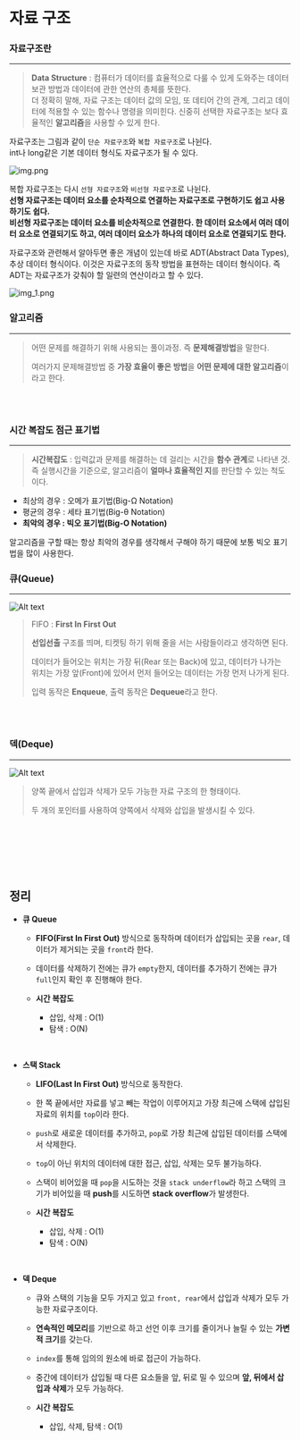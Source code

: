 # 자료 구조

### 자료구조란

---
> **Data Structure** : 컴퓨터가 데이터를 효율적으로 다룰 수 있게 도와주는
> 데이터 보관 방법과 데이터에 관한 연산의 총체를 뜻한다.<br>
> 더 정확히 말해, 자료 구조는 데이터 값의 모임, 또 데티어 간의 관계, 그리고
> 데이터에 적용할 수 있는 함수나 명령을 의미힌다. 신중히 선택한 자료구조는 보다 효율적인
> **알고리즘**을 사용할 수 있게 한다.

자료구조는 그림과 같이 ``단순 자료구조``와 ``복합 자료구조``로 나뉜다.<br>
int나 long같은 기본 데이터 형식도 자료구조가 될 수 있다.

![img.png](image/img.png)

복합 자료구조는 다시 ``선형 자료구조``와 ``비선형 자료구조``로 나뉜다.<br>
**선형 자료구조는 데이터 요소를 순차적으로 연결하는 자료구조로 구현하기도 쉽고 
사용하기도 쉽다.**<br>
**비선형 자료구조는 데이터 요소를 비순차적으로 연결한다. 한 데이터 요소에서 여러 데이터
요소로 연결되기도 하고, 여러 데이터 요소가 하나의 데이터 요소로 연결되기도 한다.**

자료구조와 관련해서 알아두면 좋은 개념이 있는데 바로 ADT(Abstract Data Types), 추상 데이터 형식이다.
이것은 자료구조의 동작 방법을 표현하는 데이터 형식이다. 즉 ADT는 자료구조가 갖춰야 할
일련의 연산이라고 할 수 있다.

![img_1.png](image/img_1.png)

### 알고리즘

---

> 어떤 문제를 해결하기 위해 사용되는 풀이과정. 즉 **문제해결방법**을 말한다.
>
> 여러가지 문제해결방법 중 **가장 효율이 좋은 방법**을 **어떤 문제에 대한 알고리즘**이라고 한다.

<br>
<br>

### 시간 복잡도 점근 표기법

---

> **시간복잡도** : 입력값과 문제를 해결하는 데 걸리는 시간을 **함수 관계**로 나타낸 것.
> 즉 실행시간을 기준으로, 알고리즘이 **얼마나 효율적인 지**를 판단할 수 있는 척도이다.

- 최상의 경우 : 오메가 표기법(Big-Ω Notation)
- 평균의 경우 : 세타 표기법(Big-θ Notation)
- **최악의 경우 : 빅오 표기법(Big-O Notation)**

알고리즘을 구할 때는 항상 최악의 경우를 생각해서 구해야 하기 때문에 보통 빅오 표기법을 많이 사용한다.






### 큐(Queue)

---

![Alt text](image/image-6.png)

> FIFO : **First In First Out**
>
> **선입선출** 구조를 띄며, 티켓팅 하기 위해 줄을 서는 사람들이라고 생각하면 된다.
>
> 데이터가 들어오는 위치는 가장 뒤(Rear 또는 Back)에 있고, 데이터가 나가는 위치는 가장 앞(Front)에 있어서 먼저 들어오는 데이터는 가장 먼저 나가게 된다.
>
> 입력 동작은 **Enqueue**, 출력 동작은 **Dequeue**라고 한다.

<br>


<br>

### 덱(Deque)

---

![Alt text](image/image-7.png)

> 양쪽 끝에서 삽입과 삭제가 모두 가능한 자료 구조의 한 형태이다.
>
> 두 개의 포인터를 사용하여 양쪽에서 삭제와 삽입을 발생시킬 수 있다.

<br>
<br>
<br>
<br>
<br>

## 정리

- **큐 Queue**

  - **FIFO(First In First Out)** 방식으로 동작하며 데이터가 삽입되는 곳을 `rear`, 데이터가 제거되는 곳을 `front`라 한다.
  - 데이터를 삭제하기 전에는 큐가 `empty`한지, 데이터를 추가하기 전에는 큐가 `full`인지 확인 후 진행해야 한다.
  - **시간 복잡도**

    - 삽입, 삭제 : O(1)
    - 탐색 : O(N)

<br>

- **스택 Stack**

  - **LIFO(Last In First Out)** 방식으로 동작한다.
  - 한 쪽 끝에서만 자료를 넣고 빼는 작업이 이루어지고 가장 최근에 스택에 삽입된 자료의 위치를 `top`이라 한다.
  - `push`로 새로운 데이터를 추가하고, `pop`로 가장 최근에 삽입된 데이터를 스택에서 삭제한다.
  - `top`이 아닌 위치의 데이터에 대한 접근, 삽입, 삭제는 모두 불가능하다.
  - 스택이 비어있을 때 `pop`을 시도하는 것을 `stack underflow`라 하고 스택의 크기가 비어있을 때 **push**를 시도하면 **stack overflow**가 발생한다.
  - **시간 복잡도**

    - 삽입, 삭제 : O(1)
    - 탐색 : O(N)

<br>

- **덱 Deque**

  - 큐와 스택의 기능을 모두 가지고 있고 `front, rear`에서 삽입과 삭제가 모두 가능한 자료구조이다.
  - **연속적인 메모리**를 기반으로 하고 선언 이후 크기를 줄이거나 늘릴 수 있는 **가변적 크기**를 갖는다.
  - `index`를 통해 임의의 원소에 바로 접근이 가능하다.
  - 중간에 데이터가 삽입될 때 다른 요소들을 앞, 뒤로 밀 수 있으며 **앞, 뒤에서 삽입과 삭제**가 모두 가능하다.
  - **시간 복잡도**

    - 삽입, 삭제, 탐색 : O(1)
